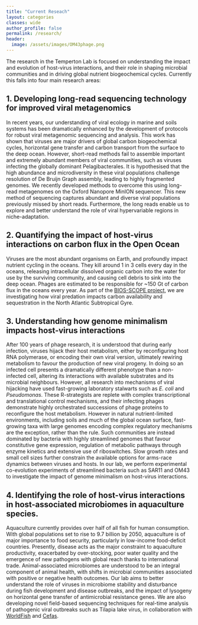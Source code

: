 ```yaml
---
title: "Current Reseach"
layout: categories
classes: wide
author_profile: false
permalink: /research/
header:
  image: /assets/images/OM43phage.png
---
```


The research in the Temperton Lab is focused on understanding the impact and evolution of host-virus interactions, and their role in shaping microbial communities and in driving global nutrient biogeochemical cycles. Currently this falls into four main research areas:

## 1. Developing long-read sequencing technology for improved viral metagenomics

In recent years, our understanding of viral ecology in marine and soils systems has been dramatically enhanced by the development of protocols for robust viral metagenomic sequencing and analysis. This work has shown that viruses are major drivers of global carbon biogeochemical cycles, horizontal gene transfer and carbon transport from the surface to the deep ocean. However, short-read methods fail to assemble important and extremely abundant members of viral communities, such as viruses infecting the globally dominant Pelagibacterales. It is hypothesised that the high abundance and microdiversity in these viral populations challenge resolution of De Bruijn Graph assembly, leading to highly fragmented genomes. We recently developed methods to overcome this using long-read metagenomes on the Oxford Nanopore MinION sequencer. This new method of sequencing captures abundant and diverse viral populations previously missed by short reads. Furthermore, the long reads enable us to explore and better understand the role of viral hypervariable regions in niche-adaptation.

## 2. Quantifying the impact of host-virus interactions on carbon flux in the Open Ocean
Viruses are the most abundant organisms on Earth, and profoundly impact nutrient cycling in the oceans. They kill around 1 in 3 cells every day in the oceans, releasing intracellular dissolved organic carbon into the water for use by the surviving community, and causing cell debris to sink into the deep ocean. Phages are estimated to be responsible for ~150 Gt of carbon flux in the oceans every year. As part of the [BIOS-SCOPE project](http://scope.bios.edu/), we are investigating how viral predation impacts carbon availability and sequestration in the North Atlantic Subtropical Gyre.

## 3. Understanding how genome minimalism impacts host-virus interactions

After 100 years of phage research, it is understood that during early infection, viruses hijack their host metabolism, either by reconfiguring host RNA polymerase, or encoding their own viral version, ultimately rewiring metabolism to favour the production of new viral progeny. In doing so an infected cell presents a dramatically different phenotype than a non-infected cell, altering its interactions with available substrates and its microbial neighbours. However, all research into mechanisms of viral hijacking have used fast-growing laboratory stalwarts such as *E. coli* and *Pseudomonas*. These R-strategists are replete with complex transcriptional and translational control mechanisms, and their infecting phages demonstrate highly orchestrated successions of phage proteins to reconfigure the host metabolism. However in natural nutrient-limited environments, including soils and much of the global ocean surface, fast-growing taxa with large genomes encoding complex regulatory mechanisms are the exception, rather than the rule. Such communities are instead dominated by bacteria with highly streamlined genomes that favour constitutive gene expression, regulation of metabolic pathways through enzyme kinetics and extensive use of riboswitches. Slow growth rates and small cell sizes further constrain the available options for arms-race dynamics between viruses and hosts. In our lab, we perform experimental co-evolution experiments of streamlined bacteria such as SAR11 and OM43 to investigate the impact of genome minimalism on host-virus interactions.

## 4. Identifying the role of host-virus interactions in host-associated microbiomes in aquaculture species.

Aquaculture currently provides over half of all fish for human consumption. With global populations set to rise to 9.7 billion by 2050, aquaculture is of major importance to food security, particularly in low-income food-deficit countries. Presently, disease acts as the major constraint to aquaculture productivity, exacerbated by over-stocking, poor water quality and the emergence of new pathogens with global reach thanks to international trade. Animal-associated microbiomes are understood to be an integral component of animal health, with shifts in microbial communities associated with positive or negative health outcomes. Our lab aims to better understand the role of viruses in microbiome stability and disturbance during fish development and disease outbreaks, and the impact of lysogeny on horizontal gene transfer of antimicrobial resistance genes. We are also developing novel field-based sequencing techniques for real-time analysis of pathogenic viral outbreaks such as Tilapia lake virus, in collaboration with [WorldFish](https://www.worldfishcenter.org/) and [Cefas](https://www.cefas.co.uk/).
